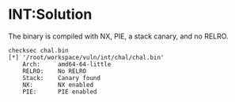 # INT:Solution

The binary is compiled with NX, PIE, a stack canary, and no RELRO.
```
checksec chal.bin 
[*] '/root/workspace/vuln/int/chal/chal.bin'
    Arch:     amd64-64-little
    RELRO:    No RELRO
    Stack:    Canary found
    NX:       NX enabled
    PIE:      PIE enabled
```

